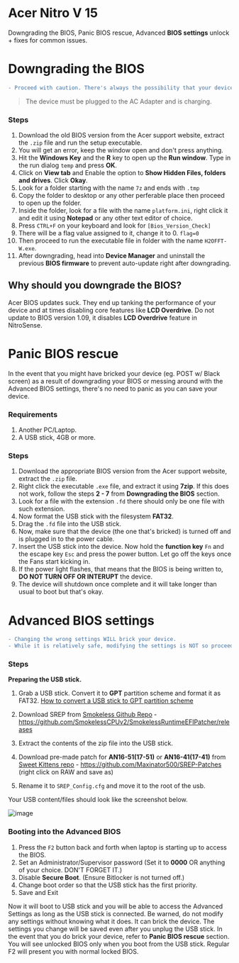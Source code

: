 # Acer Nitro V 15
Downgrading the BIOS, Panic BIOS rescue, Advanced **BIOS settings** unlock + fixes for common issues.

# Downgrading the BIOS

```diff
- Proceed with caution. There's always the possibility that your device might get bricked.
```

> The device must be plugged to the AC Adapter and is charging.

### Steps
1.    Download the old BIOS version from the Acer support website, extract the ```.zip``` file and run the setup executable.
2.    You will get an error, keep the window open and don't press anything.
3.    Hit the **Windows Key** and the **R** key to open up the **Run window**. Type in the run dialog ```temp``` and press **OK**.
4.    Click on **View tab** and Enable the option to **Show Hidden Files, folders and drives**. Click **Okay**.
5.    Look for a folder starting with the name ``7z`` and ends with ``.tmp``
7.    Copy the folder to desktop or any other perferable place then proceed to open up the folder.
9.    Inside the folder, look for a file with the name ```platform.ini```, right click it and edit it using **Notepad** or any other text editor of choice.
10.   Press ``CTRL+F`` on your keyboard and look for ```[Bios_Version_Check]```
11.   There will be a flag value assigned to it, change it to 0. ```flag=0```
12.   Then proceed to run the executable file in folder with the name ```H2OFFT-W.exe```.
13. After downgrading, head into **Device Manager** and uninstall the previous **BIOS firmware** to prevent auto-update right after downgrading.

## Why should you downgrade the BIOS?
Acer BIOS updates suck. They end up tanking the performance of your device and at times disabling core features like **LCD Overdrive**. Do not update to BIOS version 1.09, it disables **LCD Overdrive** feature in NitroSense.

# Panic BIOS rescue
In the event that you might have bricked your device (eg. POST w/ Black screen) as a result of downgrading your BIOS or messing around with the Advanced BIOS settings, there's no need to panic as you can save your device.
### Requirements
1. Another PC/Laptop.
2. A USB stick, 4GB or more.
### Steps
1. Download the appropriate BIOS version from the Acer support website, extract the ```.zip``` file.
2. Right click the executable ```.exe``` file, and extract it using **7zip**. If this does not work, follow the steps **2 - 7** from **Downgrading the BIOS** section.
3. Look for a file with the extension ```.fd``` there should only be one file with such extension.
4. Now format the USB stick with the filesystem **FAT32**.
5. Drag the ```.fd``` file into the USB stick.
6. Now, make sure that the device (the one that's bricked) is turned off and is plugged in to the power cable.
7. Insert the USB stick into the device. Now hold the **function key** ```Fn``` and the escape key ```Esc``` and press the power button. Let go off the keys once the Fans start kicking in.
8. If the power light flashes, that means that the BIOS is being written to, **DO NOT TURN OFF OR INTERUPT** the device.
9. The device will shutdown once complete and it will take longer than usual to boot but that's okay.


# Advanced BIOS settings

```diff
- Changing the wrong settings WILL brick your device.
- While it is relatively safe, modifying the settings is NOT so proceed with caution.
```

### Steps
**Preparing the USB stick.**
1. Grab a USB stick. Convert it to **GPT** partition scheme and format it as FAT32. [How to convert a USB stick to GPT partition scheme](https://learn.microsoft.com/en-us/windows-server/storage/disk-management/change-an-mbr-disk-into-a-gpt-disk)

2. Download SREP from [Smokeless Github Repo](https://github.com/SmokelessCPUv2/SmokelessRuntimeEFIPatcher/releases) - <https://github.com/SmokelessCPUv2/SmokelessRuntimeEFIPatcher/releases>
3. Extract the contents of the zip file into the USB stick.
4. Download pre-made patch for **AN16-51(17-51)** or **AN16-41(17-41)** from [Sweet Kittens repo](https://github.com/Maxinator500/SREP-Patches) - <https://github.com/Maxinator500/SREP-Patches>  (right click on RAW and save as)
5. Rename it to ``SREP_Config.cfg`` and move it to the root of the usb.

Your USB content/files should look like the screenshot below.

![image](https://github.com/vindarts/acer-nitro-v-15/assets/115871738/62ed61a8-4c79-4044-9d4d-8dc0bc8d8c12)

### Booting into the Advanced BIOS 
1. Press the ```F2``` button back and forth when laptop is starting up to access the BIOS.
2. Set an Administrator/Supervisor password (Set it to **0000** OR anything of your choice. DON'T FORGET IT.)
3. Disable **Secure Boot**. (Ensure Bitlocker is not turned off.)
4. Change boot order so that the USB stick has the first priority.
5. Save and Exit

Now it will boot to USB stick and you will be able to access the Advanced Settings as long as the USB stick is connected. Be warned, do not modify any settings without knowing what it does. It can brick the device. The settings you change will be saved even after you unplug the USB stick. In the event that you do brick your device, refer to **Panic BIOS rescue** section. You will see unlocked BIOS only when you boot from the USB stick. Regular F2 will present you with normal locked BIOS.
